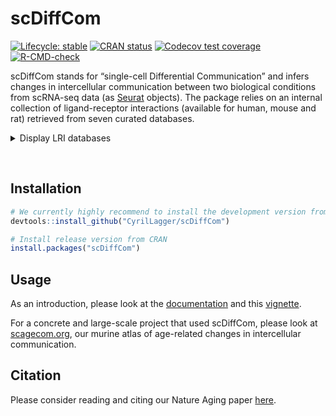 
<!-- README.md is generated from README.Rmd. Please edit that file -->

# scDiffCom

<!-- badges: start -->

[![Lifecycle:
stable](https://img.shields.io/badge/lifecycle-stable-brightgreen.svg)](https://lifecycle.r-lib.org/articles/stages.html#stable)
[![CRAN
status](https://www.r-pkg.org/badges/version/scDiffCom)](https://CRAN.R-project.org/package=scDiffCom)
[![Codecov test
coverage](https://codecov.io/gh/CyrilLagger/scDiffCom/branch/master/graph/badge.svg)](https://codecov.io/gh/CyrilLagger/scDiffCom?branch=master)
[![R-CMD-check](https://github.com/CyrilLagger/scDiffCom/workflows/R-CMD-check/badge.svg)](https://github.com/CyrilLagger/scDiffCom/actions)
<!-- badges: end -->

scDiffCom stands for “single-cell Differential Communication” and infers
changes in intercellular communication between two biological conditions
from scRNA-seq data (as [Seurat](https://satijalab.org/seurat/)
objects). The package relies on an internal collection of
ligand-receptor interactions (available for human, mouse and rat)
retrieved from seven curated databases.

<details>

<summary>Display LRI databases</summary> \*
[CellChat](http://www.cellchat.org/) \*
[CellPhoneDB](https://www.cellphonedb.org/) \*
[CellTalkDB](http://tcm.zju.edu.cn/celltalkdb/) \*
[connectomeDB2020](https://github.com/forrest-lab/NATMI) \*
[ICELLNET](https://github.com/soumelis-lab/ICELLNET) \*
[NicheNet](https://github.com/saeyslab/nichenetr) \*
[SingleCellSignalR](http://www.bioconductor.org/packages/release/bioc/html/SingleCellSignalR.html)

</details>

 

## Installation

``` r
# We currently highly recommend to install the development version from GitHub
devtools::install_github("CyrilLagger/scDiffCom")

# Install release version from CRAN
install.packages("scDiffCom")
```

## Usage

As an introduction, please look at the
[documentation](https://cyrillagger.github.io/scDiffCom/) and this
[vignette](https://cyrillagger.github.io/scDiffCom/articles/scDiffCom-vignette.html).

For a concrete and large-scale project that used scDiffCom, please look
at [scagecom.org](https://scagecom.org/), our murine atlas of
age-related changes in intercellular communication.

## Citation

Please consider reading and citing our Nature Aging paper
[here](https://www.nature.com/articles/s43587-023-00514-x).
